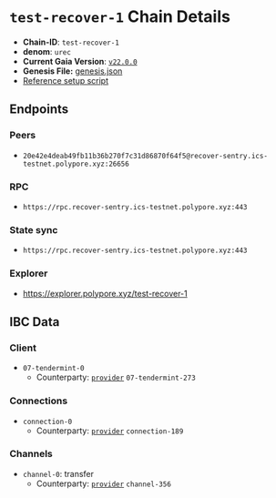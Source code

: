 
# `test-recover-1` Chain Details

* **Chain-ID**: `test-recover-1`
* **denom**: `urec`
* **Current Gaia Version**: [`v22.0.0`](https://github.com/cosmos/gaia/releases/tag/v22.0.0)
* **Genesis File:**  [genesis.json](genesis.json)
* [Reference setup script](join-test-recover-1.sh)

## Endpoints

### Peers

* `20e42e4deab49fb11b36b270f7c31d86870f64f5@recover-sentry.ics-testnet.polypore.xyz:26656`

### RPC

* `https://rpc.recover-sentry.ics-testnet.polypore.xyz:443`

### State sync

* `https://rpc.recover-sentry.ics-testnet.polypore.xyz:443`

### Explorer

* https://explorer.polypore.xyz/test-recover-1

## IBC Data

### Client

* `07-tendermint-0`
  * Counterparty: [`provider`](/interchain-security/provider/README.md) `07-tendermint-273`

### Connections

* `connection-0`
  * Counterparty: [`provider`](/interchain-security/provider/README.md) `connection-189`

### Channels

* `channel-0`: transfer
  * Counterparty: [`provider`](/interchain-security/provider/README.md) `channel-356`
